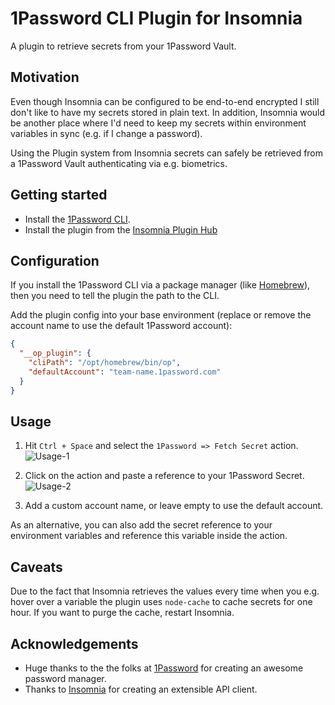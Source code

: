 # 1Password CLI Plugin for Insomnia

A plugin to retrieve secrets from your 1Password Vault.

## Motivation

Even though Insomnia can be configured to be end-to-end encrypted I still don't like to have my
secrets stored in plain text. In addition, Insomnia would be another place where I'd need to keep
my secrets within environment variables in sync (e.g. if I change a password).

Using the Plugin system from Insomnia secrets can safely be retrieved from a 1Password Vault
authenticating via e.g. biometrics.

## Getting started

* Install the [1Password CLI](https://developer.1password.com/docs/cli/).
* Install the plugin from the [Insomnia Plugin Hub](https://insomnia.rest/plugins/)

## Configuration

If you install the 1Password CLI via a package manager (like [Homebrew](https://brew.sh/)), then
you need to tell the plugin the path to the CLI.

Add the plugin config into your base environment (replace or remove the account name to use the default 1Password account):

```json
{
  "__op_plugin": {
    "cliPath": "/opt/homebrew/bin/op",
    "defaultAccount": "team-name.1password.com"
  }
}
```

## Usage

1. Hit `Ctrl + Space` and select the `1Password => Fetch Secret` action.
![Usage-1](https://github.com/benvp/insomnia-plugin-op/blob/main/images/plugin-usage-1.png?raw=true)

2. Click on the action and paste a reference to your 1Password Secret.
![Usage-2](https://github.com/benvp/insomnia-plugin-op/blob/main/images/plugin-usage-2.png?raw=true)

3. Add a custom account name, or leave empty to use the default account.

As an alternative, you can also add the secret reference to your environment variables and
reference this variable inside the action.

## Caveats

Due to the fact that Insomnia retrieves the values every time when you e.g. hover over a variable
the plugin uses `node-cache` to cache secrets for one hour. If you want to purge the cache,
restart Insomnia.

## Acknowledgements

* Huge thanks to the the folks at [1Password](https://1password.com) for creating an awesome
password manager.
* Thanks to [Insomnia](https://insomnia.rest) for creating an extensible API client.
